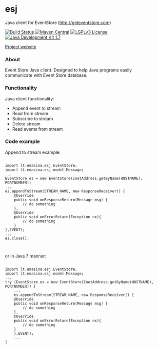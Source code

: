esj
===

Java client for EventStore (http://geteventstore.com)

[![Build Status](https://fuin-org.ci.cloudbees.com/job/esj/badge/icon)](https://fuin-org.ci.cloudbees.com/job/esj/)
[![Maven Central](https://maven-badges.herokuapp.com/maven-central/lt.emasina/esj-client/badge.svg)](https://maven-badges.herokuapp.com/maven-central/lt.emasina/esj-client/)
[![LGPLv3 License](http://img.shields.io/badge/license-LGPLv3-blue.svg)](https://www.gnu.org/licenses/lgpl.html)
[![Java Development Kit 1.7](https://img.shields.io/badge/JDK-1.7-green.svg)](http://www.oracle.com/technetwork/java/javase/downloads/jdk7-downloads-1880260.html)

<a href="http://valdasraps.github.io/esj/">Project website</a>

<h3><a name="about" class="anchor" href="#about"><span class="octicon octicon-link"></span></a>About</h3>
<p>Event Store Java client. Designed to help Java programs easily communicate with Event Store database.</p>

<h3><a name="functionality" class="anchor" href="#functionality"><span class="octicon octicon-link"></span></a>Functionality</h3>
<p>Java client functionality:</p>
<ul>
	<li>Append event to stream</li>
	<li>Read from stream</li>
	<li>Subscribe to stream</li>
	<li>Delete stream</li>
	<li>Read events from stream</li>
</ul>

<h3><a name="code-example" class="anchor" href="#code-example"><span class="octicon octicon-link"></span></a>Code example</h3>
<p>Append to stream example:</p>
<pre><code>
import lt.emasina.esj.EventStore;
import lt.emasina.esj.model.Message;
...
EventStore es = new EventStore(InetAddress.getByName(HOSTNAME), PORTNUMBER);
...
es.appendToStream(STREAM_NAME, new ResponseReceiver() {
	@Override
	public void onResponseReturn(Message msg) {
		// do something
	},
	@Override
	public void onErrorReturn(Exception ex){
		// do something
	}
},EVENT);
...
es.close();

</code></pre>

<p>or in Java 7 manner:</p>

<pre><code>
import lt.emasina.esj.EventStore;
import lt.emasina.esj.model.Message;
...
try (EventStore es = new EventStore(InetAddress.getByName(HOSTNAME), PORTNUMBER)) {
    ...
    es.appendToStream(STREAM_NAME, new ResponseReceiver() {
	@Override
	public void onResponseReturn(Message msg) {
		// do something
	},
	@Override
	public void onErrorReturn(Exception ex){
		// do something
	}
    },EVENT);
    ...
}

</code></pre>
